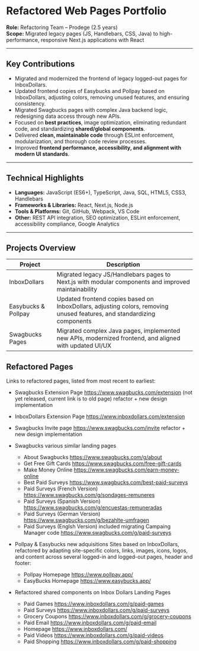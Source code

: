 # Refactored Web Pages Portfolio

**Role:** Refactoring Team – Prodege (2.5 years)  
**Scope:** Migrated legacy pages (JS, Handlebars, CSS, Java) to high-performance, responsive Next.js applications with React

---

## Key Contributions
- Migrated and modernized the frontend of legacy logged-out pages for InboxDollars.  
- Updated frontend copies of Easybucks and Pollpay based on InboxDollars, adjusting colors, removing unused features, and ensuring consistency.
- Migrated Swagbucks pages with complex Java backend logic, redesigning data access through new APIs.  
- Focused on **best practices**, image optimization, eliminating redundant code, and standardizing **shared/global components**.  
- Delivered **clean, maintainable code** through ESLint enforcement, modularization, and thorough code review processes.  
- Improved **frontend performance, accessibility, and alignment with modern UI standards**.

---

## Technical Highlights
- **Languages:** JavaScript (ES6+), TypeScript, Java, SQL, HTML5, CSS3, Handlebars  
- **Frameworks & Libraries:** React, Next.js, Node.js  
- **Tools & Platforms:** Git, GitHub, Webpack, VS Code  
- **Other:** REST API integration, SEO optimization, ESLint enforcement, accessibility compliance, Google Analytics

---

## Projects Overview
| Project | Description |  
|---------|-------------|  
| InboxDollars | Migrated legacy JS/Handlebars pages to Next.js with modular components and improved maintainability |  
| Easybucks & Pollpay | Updated frontend copies based on InboxDollars, adjusting colors, removing unused features, and standardizing components |  
| Swagbucks Pages | Migrated complex Java pages, implemented new APIs, modernized frontend, and aligned with updated UI/UX |

## Refactored Pages
Links to refactored pages, listed from most recent to earliest:

- Swagbucks Extension Page https://www.swagbucks.com/extension (not yet released, current link is to old page) refactor + new design implementation
- InboxDollars Extension Page https://www.inboxdollars.com/extension
- Swagbucks Invite page https://www.swagbucks.com/invite refactor + new design implementation
- Swagbucks various similar landing pages
  - About Swagbucks https://www.swagbucks.com/g/about
  - Get Free Gift Cards https://www.swagbucks.com/free-gift-cards
  - Make Money Online https://www.swagbucks.com/earn-money-online
  - Best Paid Surveys https://www.swagbucks.com/best-paid-surveys
  - Paid Surveys (French Version) https://www.swagbucks.com/g/sondages-remuneres
  - Paid Surveys (Spanish Version) https://www.swagbucks.com/g/encuestas-remuneradas
  - Paid Surveys (German Version) https://www.swagbucks.com/g/bezahlte-umfragen
  - Paid Surveys (Englsh Version) included migrating Campaing Manager code https://www.swagbucks.com/g/paid-surveys

- Pollpay & Easybucks new adquisitions
  Sites based on InboxDollars, refactored by adapting site-specific colors, links, images, icons, logos, and content across several logged-in and logged-out pages, header and footer:  
  - Pollpay Homepage https://www.pollpay.app/
  - EasyBucks Homepage https://www.easybucks.app/

- Refactored shared components on Inbox Dollars Landing Pages 
  - Paid Games https://www.inboxdollars.com/g/paid-games
  - Paid Surveys https://www.inboxdollars.com/g/paid-surveys
  - Grocery Coupons https://www.inboxdollars.com/g/grocery-coupons
  - Paid Email https://www.inboxdollars.com/g/paid-email
  - Homepage https://www.inboxdollars.com/
  - Paid Videos https://www.inboxdollars.com/g/paid-videos
  - Paid Shopping https://www.inboxdollars.com/g/paid-shopping
  
